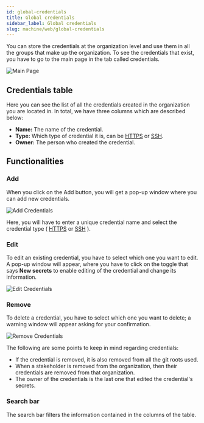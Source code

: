 ```yaml
---
id: global-credentials
title: Global credentials
sidebar_label: Global credentials
slug: machine/web/global-credentials
---
```


You can store the credentials at
the organization level and use
them in all the groups that make
up the organization.
To see the credentials that exist,
you have to go to the main page
in the tab called credentials.

![Main Page](https://res.cloudinary.com/fluid-attacks/image/upload/v1668699808/docs/web/credentials/credentials.png)

## Credentials table

Here you can see the list
of all the credentials created
in the organization you are located in.
In total, we have three columns which
are described below:

- **Name:**
  The name of the credential.
- **Type:**
  Which type of credential it is,
  can be [HTTPS](machine/web/groups/scope/roots#adding-a-root-with-the-https)
  or [SSH](machine/web/groups/scope/roots#adding-a-root-with-the-ssh-key).
- **Owner:**
  The person who created the credential.

## Functionalities​

### Add

When you click on the Add button,
you will get a pop-up window
where you can add new credentials.

![Add Credentials](https://res.cloudinary.com/fluid-attacks/image/upload/v1660670043/docs/web/credentials/credent_add_button.png)

Here,
you will have to enter a unique
credential name and select the
credential type (
[HTTPS](/machine/web/groups/scope/roots/#adding-a-root-with-the-https)
or
[SSH](/machine/web/groups/scope/roots/#adding-a-root-with-the-ssh-key)
).

### Edit

To edit an existing credential,
you have to select which
one you want to edit.
A pop-up window will appear,
where you have to click on
the toggle that says **New secrets**
to enable editing of the credential
and change its information.

![Edit Credentials](https://res.cloudinary.com/fluid-attacks/image/upload/v1660670043/docs/web/credentials/credent_edit_button.png)

### Remove

To delete a credential,
you have to select which
one you want to delete;
a warning window will appear
asking for your confirmation.

![Remove Credentials](https://res.cloudinary.com/fluid-attacks/image/upload/v1660670043/docs/web/credentials/credent_remove.png)

The following are some points to
keep in mind regarding credentials:

- If the credential is removed,
  it is also removed from all
  the git roots used.
- When a stakeholder is removed
  from the organization,
  then their credentials are
  removed from that organization.
- The owner of the credentials
  is the last one that edited
  the credential's secrets.

### Search bar

The search bar filters the information
contained in the columns of the table.
